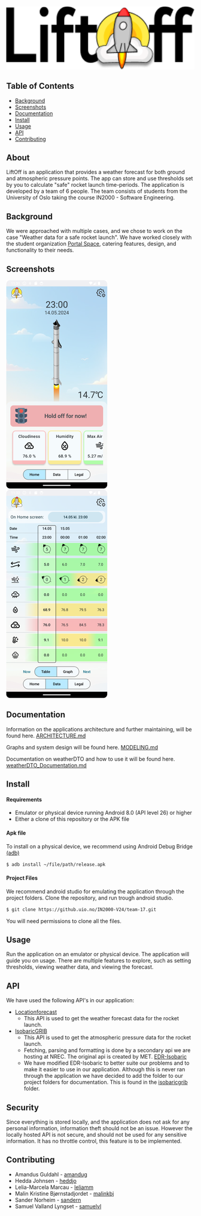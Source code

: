 ![LiftOff Logo](Readme_pictures/logo.png)




## Table of Contents
- [Background](#background)
- [Screenshots](#screenshots)
- [Documentation](#documentation)
- [Install](#install)
- [Usage](#usage)
- [API](#api)
- [Contributing](#contributing)

## About
LiftOff is an application that provides a weather forecast for both ground and atmospheric pressure points. The app can store and use thresholds set by you to calculate "safe" rocket launch time-periods. The application is developed by a team of 6 people.
The team consists of students from the University of Oslo taking the course IN2000 - Software Engineering.

## Background
We were approached with multiple cases, and we chose to work on the case "Weather data for a safe rocket launch". 
We have worked closely with the student organization [Portal Space](https://www.portalspace.no/), catering features, design, and functionality to their needs.
## Screenshots
![Home Screen](Readme_pictures/HomeScreen_shot.png)
![Table Screen](Readme_pictures/Table_shot.png)
## Documentation
Information on the applications architecture and further maintaining, will be found here. [ARCHITECTURE.md](ARCHITECTURE.md)

Graphs and system design will be found here. [MODELING.md](MODELING.md)

Documentation on weatherDTO and how to use it will be found here. [weatherDTO_Documentation.md](app/src/main/java/no/uio/ifi/in2000/team_17/data/locationforecast/weatherDTO/weatherDTO_Documentation.md)

## Install
#### Requirements
- Emulator or physical device running Android 8.0 (API level 26) or higher
- Either a clone of this repository or the APK file

#### Apk file
To install on a physical device, we recommend using Android Debug Bridge [(adb)](https://developer.android.com/tools/adb)
```sh
$ adb install ~/file/path/release.apk
```

#### Project Files
We recommend android studio for emulating the application through the project folders.
Clone the repository, and run trough android studio.
```sh
$ git clone https://github.uio.no/IN2000-V24/team-17.git
```
You will need permissions to clone all the files.
## Usage
Run the application on an emulator or physical device. The application will guide you on usage. There are multiple features to explore, such as setting thresholds, viewing weather data, and viewing the forecast.

## API
We have used the following API's in our application:
- [Locationforecast](https://api.met.no/weatherapi/locationforecast/2.0/documentation)
  - This API is used to get the weather forecast data for the rocket launch.
- [IsobaricGRIB](https://api.met.no/weatherapi/isobaricgrib/1.0/documentation)
  - This API is used to get the atmospheric pressure data for the rocket launch.
  - Fetching, parsing and formatting is done by a secondary api we are hosting at NREC. The original api is created by MET. [EDR-Isobaric](https://github.com/metno/edrisobaric)
  - We have modified EDR-Isobaric to better suite our problems and to make it easier to use in our application. Although this is never ran through the application we have decided to add the folder to our project folders for documentation. This is found in the [isobaricgrib](app/src/main/java/no/uio/ifi/in2000/team_17/data/isobaricgrib) folder.
## Security
Since everything is stored locally, and the application does not ask for any personal information, information theft should not be an issue.
However the locally hosted API is not secure, and should not be used for any sensitive information. It has no throttle control, this feature is to be implemented.
## Contributing
- Amandus Guldahl - [amandug](https://github.uio.no/amandug)
- Hedda Johnsen - [heddjo](https://github.uio.no/heddjo)
- Lelia-Marcela Marcau - [leliamm](https://github.uio.no/leliamm)
- Malin Kristine Bjørnstadjordet - [malinkbj](https://github.uio.no/malinkbj)
- Sander Norheim - [sandern](https://github.uio.no/sandern)
- Samuel Valland Lyngset - [samuelvl](https://github.uio.no/samuelvl)